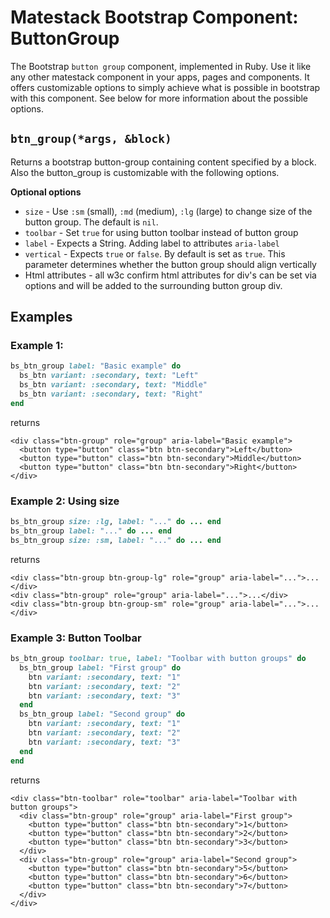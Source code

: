 # Matestack Bootstrap Component: ButtonGroup

The Bootstrap `button group` component, implemented in Ruby. Use it like any other matestack component in your apps, pages and components. It offers customizable options to simply achieve what is possible in bootstrap with this component. See below for more information about the possible options.

## `btn_group(*args, &block)`

Returns a bootstrap button-group containing content specified by a block. Also the button\_group is customizable with the following options.

**Optional options**

* `size` - Use `:sm` \(small\), `:md` \(medium\), `:lg` \(large\) to change size of the button group. The default is `nil`.
* `toolbar` - Set `true` for using button toolbar instead of button group
* `label` - Expects a String. Adding label to attributes `aria-label`
* `vertical` - Expects `true` or `false`. By default is set as `true`. This parameter determines whether the button group should align vertically
* Html attributes - all w3c confirm html attributes for div's can be set via options and will be added to the surrounding button group div.

## Examples

### Example 1:

```ruby
bs_btn_group label: "Basic example" do
  bs_btn variant: :secondary, text: "Left"
  bs_btn variant: :secondary, text: "Middle"
  bs_btn variant: :secondary, text: "Right"
end
```

returns

```markup
<div class="btn-group" role="group" aria-label="Basic example">
  <button type="button" class="btn btn-secondary">Left</button>
  <button type="button" class="btn btn-secondary">Middle</button>
  <button type="button" class="btn btn-secondary">Right</button>
</div>
```

### Example 2: Using size

```ruby
bs_btn_group size: :lg, label: "..." do ... end
bs_btn_group label: "..." do ... end
bs_btn_group size: :sm, label: "..." do ... end
```

returns

```markup
<div class="btn-group btn-group-lg" role="group" aria-label="...">...</div>
<div class="btn-group" role="group" aria-label="...">...</div>
<div class="btn-group btn-group-sm" role="group" aria-label="...">...</div>
```

### Example 3: Button Toolbar

```ruby
bs_btn_group toolbar: true, label: "Toolbar with button groups" do
  bs_btn_group label: "First group" do
    btn variant: :secondary, text: "1"
    btn variant: :secondary, text: "2"
    btn variant: :secondary, text: "3"
  end
  bs_btn_group label: "Second group" do 
    btn variant: :secondary, text: "1"
    btn variant: :secondary, text: "2"
    btn variant: :secondary, text: "3"
  end
end
```

returns

```markup
<div class="btn-toolbar" role="toolbar" aria-label="Toolbar with button groups">
  <div class="btn-group" role="group" aria-label="First group">
    <button type="button" class="btn btn-secondary">1</button>
    <button type="button" class="btn btn-secondary">2</button>
    <button type="button" class="btn btn-secondary">3</button>
  </div>
  <div class="btn-group" role="group" aria-label="Second group">
    <button type="button" class="btn btn-secondary">5</button>
    <button type="button" class="btn btn-secondary">6</button>
    <button type="button" class="btn btn-secondary">7</button>
  </div>
</div>
```


